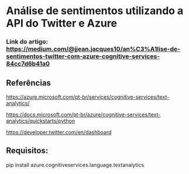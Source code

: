 # Análise de sentimentos utilizando a API do Twitter e Azure

### Link do artigo: https://medium.com/@jjean.jacques10/an%C3%A1lise-de-sentimentos-twitter-com-azure-cognitive-services-84cc7d6b41a0

## Referências

https://azure.microsoft.com/pt-br/services/cognitive-services/text-analytics/

https://docs.microsoft.com/pt-br/azure/cognitive-services/text-analytics/quickstarts/python

https://developer.twitter.com/en/dashboard

## Requisitos:

pip install azure.cognitiveservices.language.textanalytics